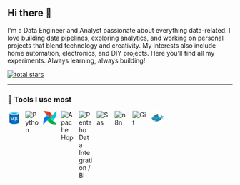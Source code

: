 ## Hi there 👋

I'm a Data Engineer and Analyst passionate about everything data-related. I love building data pipelines, exploring analytics, and working on personal projects that blend technology and creativity. My interests also include home automation, electronics, and DIY projects. Here you'll find all my experiments. Always learning, always building!

   <p align="left">
      <a href="https://github.com/NicoDupont?tab=repositories&sort=stargazers">
         <img alt="total stars" title="Total stars on GitHub" src="https://custom-icon-badges.demolab.com/github/stars/NicoDupont?color=55960c&style=for-the-badge&labelColor=488207&logo=star"/></a>
   </p>

---

### 🧰 Tools I use most

<img align="left" alt="Sql/Mssql" width="30px" style="padding-right:10px;" src="https://raw.githubusercontent.com/devicons/devicon/refs/heads/master/icons/azuresqldatabase/azuresqldatabase-original.svg" />
<img align="left" alt="Python" width="30px" style="padding-right:10px;" src="https://cdn.jsdelivr.net/gh/devicons/devicon/icons/python/python-original.svg" />
<img align="left" alt="Apache Airflow" width="30px" style="padding-right:10px;" src="https://raw.githubusercontent.com/devicons/devicon/refs/heads/master/icons/apacheairflow/apacheairflow-original.svg" />
<img align="left" alt="Apache Hop" width="30px" style="padding-right:10px;" src="https://external-content.duckduckgo.com/iu/?u=https%3A%2F%2Fwww.heise.de%2Fdownload%2Fmedia%2Fapache-hop%2Fhop-logo_1-1-30.png&f=1&nofb=1&ipt=ee4b625ec41de807aeac57a5e44395e7e7defe47625d59bc739f3a80086ac158" />
<img align="left" alt="Pentaho Data Integration / Bi" width="30px" style="padding-right:10px;" src="https://external-content.duckduckgo.com/iu/?u=https%3A%2F%2Fres-5.cloudinary.com%2Fhbdyf1hp4%2Fimage%2Fupload%2Fq_auto%2Fv1%2Fimages%2Fpentaho-logo.png&f=1&nofb=1&ipt=a7a0ee641ea90cd32211468e74e1b47aecd5f9cc4ba87e3d37a7c518340ebaa2" />
<img align="left" alt="Sas" width="30px" style="padding-right:10px;" src="https://external-content.duckduckgo.com/iu/?u=https%3A%2F%2Fcdn.technologyadvice.com%2Fwp-content%2Fuploads%2F2021%2F10%2Fsas.png&f=1&nofb=1&ipt=fa3518c9e00268ea3da3bf166e89515b8a6eac6cbabdb51ba1767754aa4ab287" />
<img align="left" alt="n8n" width="30px" style="padding-right:10px;" src="https://external-content.duckduckgo.com/iu/?u=https%3A%2F%2Favatars.githubusercontent.com%2Fu%2F123042623%3Fs%3D280%26v%3D4&f=1&nofb=1&ipt=56a5eaa9cb133781c335459008794066d635363a0b4da9170dcdcec133da6b2d" />
<img align="left" alt="Git" width="30px" style="padding-right:10px;" src="https://cdn.jsdelivr.net/gh/devicons/devicon/icons/git/git-original.svg" />
<img align="left" alt="Docker" width="30px" style="padding-right:10px;" src="https://github.com/devicons/devicon/blob/master/icons/docker/docker-original.svg" />
<br />

<!--<img src="https://github-readme-stats.vercel.app/api?username=NicoDupont&show_icons=true&show=reviews&theme=transparent" width="45%" />  <img src="https://github-readme-stats.vercel.app/api/top-langs/?username=NicoDupont&layout=compact&theme=transparent" width="45%" />-->
